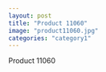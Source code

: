 ```yaml
---
layout: post
title: "Product 11060"
image: "product11060.jpg"
categories: "category1"
---
```

Product 11060
